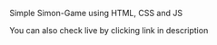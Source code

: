 Simple Simon-Game using HTML, CSS and JS 

You can also check live by clicking link in description 
